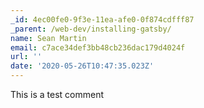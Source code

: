 ```yaml
---
_id: 4ec00fe0-9f3e-11ea-afe0-0f874cdfff87
_parent: /web-dev/installing-gatsby/
name: Sean Martin
email: c7ace34def3bb48cb236dac179d4024f
url: ''
date: '2020-05-26T10:47:35.023Z'
---
```

This is a test comment
